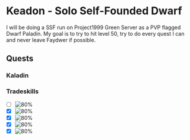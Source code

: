 # Keadon - Solo Self-Founded Dwarf

I will be doing a SSF run on Project1999 Green Server as a PVP flagged Dwarf Paladin. My goal is to try to hit level 50, try to do every quest I can and never leave Faydwer if possible. 

## Quests

### Kaladin

### Tradeskills

- [ ] ![80%](https://progress-bar.dev/80/?scale=100&)
- [x] ![80%](https://progress-bar.dev/80/?scale=100&)
- [x] ![80%](https://progress-bar.dev/80/?scale=100&)
- [x] ![80%](https://progress-bar.dev/80/?scale=100&)
- [x] ![80%](https://progress-bar.dev/80/?scale=100&)
